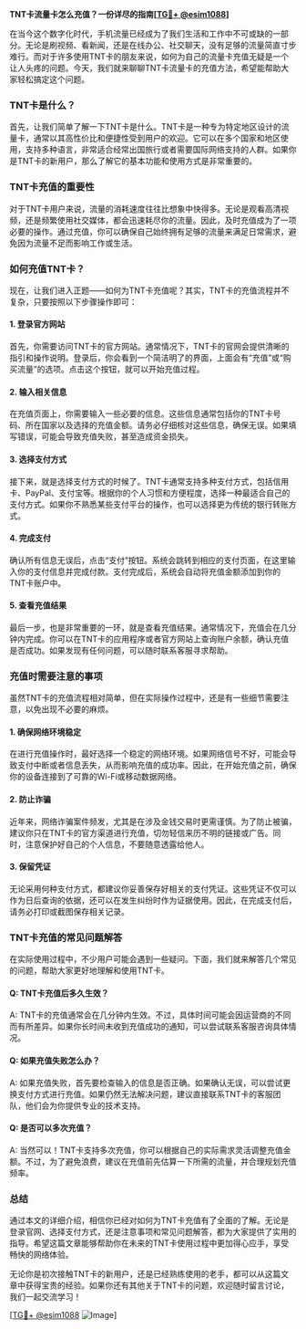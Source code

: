 **TNT卡流量卡怎么充值？一份详尽的指南[[TG💪+ @esim1088](https://t.me/s/esim1088)]**

在当今这个数字化时代，手机流量已经成为了我们生活和工作中不可或缺的一部分。无论是刷视频、看新闻，还是在线办公、社交聊天，没有足够的流量简直寸步难行。而对于许多使用TNT卡的朋友来说，如何为自己的流量卡充值无疑是一个让人头疼的问题。今天，我们就来聊聊TNT卡流量卡的充值方法，希望能帮助大家轻松搞定这个问题。

### TNT卡是什么？

首先，让我们简单了解一下TNT卡是什么。TNT卡是一种专为特定地区设计的流量卡，通常以其高性价比和便捷性受到用户的欢迎。它可以在多个国家和地区使用，支持多种语言，非常适合经常出国旅行或者需要国际网络支持的人群。如果你是TNT卡的新用户，那么了解它的基本功能和使用方式是非常重要的。

### TNT卡充值的重要性

对于TNT卡用户来说，流量的消耗速度往往比想象中快得多。无论是观看高清视频，还是频繁使用社交媒体，都会迅速耗尽你的流量。因此，及时充值成为了一项必要的操作。通过充值，你可以确保自己始终拥有足够的流量来满足日常需求，避免因为流量不足而影响工作或生活。

### 如何充值TNT卡？

现在，让我们进入正题——如何为TNT卡充值呢？其实，TNT卡的充值流程并不复杂，只要按照以下步骤操作即可：

#### 1. 登录官方网站

首先，你需要访问TNT卡的官方网站。通常情况下，TNT卡的官网会提供清晰的指引和操作说明。登录后，你会看到一个简洁明了的界面，上面会有“充值”或“购买流量”的选项。点击这个按钮，就可以开始充值过程。

#### 2. 输入相关信息

在充值页面上，你需要输入一些必要的信息。这些信息通常包括你的TNT卡号码、所在国家以及选择的充值金额。请务必仔细核对这些信息，确保无误。如果填写错误，可能会导致充值失败，甚至造成资金损失。

#### 3. 选择支付方式

接下来，就是选择支付方式的时候了。TNT卡通常支持多种支付方式，包括信用卡、PayPal、支付宝等。根据你的个人习惯和方便程度，选择一种最适合自己的支付方式。如果你不熟悉某些支付平台的操作，也可以选择更为传统的银行转账方式。

#### 4. 完成支付

确认所有信息无误后，点击“支付”按钮。系统会跳转到相应的支付页面，在这里输入你的支付信息并完成付款。支付完成后，系统会自动将充值金额添加到你的TNT卡账户中。

#### 5. 查看充值结果

最后一步，也是非常重要的一环，就是查看充值结果。通常情况下，充值会在几分钟内完成。你可以在TNT卡的应用程序或者官方网站上查询账户余额，确认充值是否成功。如果发现有任何问题，可以随时联系客服寻求帮助。

### 充值时需要注意的事项

虽然TNT卡的充值流程相对简单，但在实际操作过程中，还是有一些细节需要注意，以免出现不必要的麻烦。

#### 1. 确保网络环境稳定

在进行充值操作时，最好选择一个稳定的网络环境。如果网络信号不好，可能会导致支付中断或者信息丢失，从而影响充值的成功率。因此，在开始充值之前，确保你的设备连接到了可靠的Wi-Fi或移动数据网络。

#### 2. 防止诈骗

近年来，网络诈骗案件频发，尤其是在涉及金钱交易时更需谨慎。为了防止被骗，建议你只在TNT卡的官方渠道进行充值，切勿轻信来历不明的链接或广告。同时，注意保护好自己的个人信息，不要随意透露给他人。

#### 3. 保留凭证

无论采用何种支付方式，都建议你妥善保存好相关的支付凭证。这些凭证不仅可以作为日后查询的依据，还可以在发生纠纷时作为证据使用。因此，在完成支付后，请务必打印或截图保存相关记录。

### TNT卡充值的常见问题解答

在实际使用过程中，不少用户可能会遇到一些疑问。下面，我们就来解答几个常见的问题，帮助大家更好地理解和使用TNT卡。

#### Q: TNT卡充值后多久生效？

A: TNT卡的充值通常会在几分钟内生效。不过，具体时间可能会因运营商的不同而有所差异。如果你长时间未收到充值成功的通知，可以尝试联系客服咨询具体情况。

#### Q: 如果充值失败怎么办？

A: 如果充值失败，首先要检查输入的信息是否正确。如果确认无误，可以尝试更换支付方式进行充值。如果仍然无法解决问题，建议直接联系TNT卡的客服团队，他们会为你提供专业的技术支持。

#### Q: 是否可以多次充值？

A: 当然可以！TNT卡支持多次充值，你可以根据自己的实际需求灵活调整充值金额。不过，为了避免浪费，建议在充值前先估算一下所需的流量，并合理规划充值频率。

### 总结

通过本文的详细介绍，相信你已经对如何为TNT卡充值有了全面的了解。无论是登录官网、选择支付方式，还是注意事项和常见问题解答，都为大家提供了实用的指导。希望这篇文章能够帮助你在未来的TNT卡使用过程中更加得心应手，享受畅快的网络体验。

无论你是初次接触TNT卡的新用户，还是已经熟练使用的老手，都可以从这篇文章中获得宝贵的经验。如果你还有其他关于TNT卡的问题，欢迎随时留言讨论，我们一起交流学习！

[[TG💪+ @esim1088](https://t.me/s/esim1088) ![Image](https://i.postimg.cc/4NQfJmqS/Snipaste-2025-05-13-00-14-12.png)]